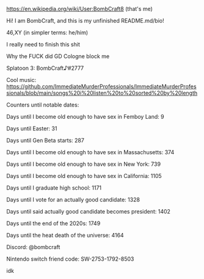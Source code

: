 https://en.wikipedia.org/wiki/User:BombCraft8 (that's me)

Hi! I am BombCraft, and this is my unfinished README.md/bio!

46,XY (in simpler terms: he/him)

I really need to finish this shit

Why the FUCK did GD Cologne block me

Splatoon 3: BombCraft♪#2777

Cool music: https://github.com/ImmediateMurderProfessionals/ImmediateMurderProfessionals/blob/main/songs%20i%20listen%20to%20sorted%20by%20length

Counters until notable dates:

Days until I become old enough to have sex in Femboy Land: 9

Days until Easter: 31

Days until Gen Beta starts: 287

Days until I become old enough to have sex in Massachusetts: 374

Days until I become old enough to have sex in New York: 739

Days until I become old enough to have sex in California: 1105

Days until I graduate high school: 1171

Days until I vote for an actually good candidate: 1328

Days until said actually good candidate becomes president: 1402

Days until the end of the 2020s: 1749

Days until the heat death of the universe: 4164

Discord: @bombcraft

Nintendo switch friend code: SW-2753-1792-8503

idk

